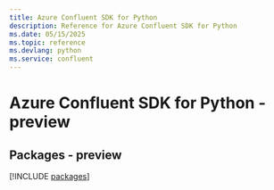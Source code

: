 ```yaml
---
title: Azure Confluent SDK for Python
description: Reference for Azure Confluent SDK for Python
ms.date: 05/15/2025
ms.topic: reference
ms.devlang: python
ms.service: confluent
---
```

# Azure Confluent SDK for Python - preview
## Packages - preview
[!INCLUDE [packages](confluent-index.md)]